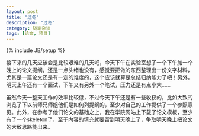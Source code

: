 ```yaml
---
layout: post
title: "过冬"
description: "过冬"
category: 随笔杂谈
tags: [论文, 项目]
---
```

{% include JB/setup %}

接下来的几天应该会是比较艰难的几天吧，今天下午在实验室想了一个下午加一个晚上的论文提纲，还是一点头绪也没有，感觉要把做的东西整理出一份文字材料，尤其是一篇论文还是有一定的难度的，这个应该就算是总结归纳能力了吧！另外，明天上午还有一个面试，下午又有另外一个笔试，压力还是有点小大……

虽然今天一整天工作的效率比较低，不过今天下午还是有一些收获的，比如大致的浏览了下以前师兄师姐他们是如何列提纲的，至少对自己的工作提供了一个参照意见。此外，在参考了他们论文的基础之上，我在学院网站上下载了论文模板，至少有了一个skeleton了，至于内容的填充就要留到明天晚上了，争取明天晚上把论文的大致思路能出来。